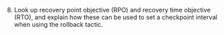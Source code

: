 8. Look up recovery point objective (RPO) and recovery time objective (RTO), and explain how these can be used to set a checkpoint interval when using the rollback tactic.
